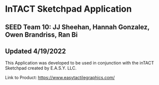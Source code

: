 # InTACT Sketchpad Application
## SEED Team 10: JJ Sheehan, Hannah Gonzalez, Owen Brandriss, Ran Bi
## Updated 4/19/2022

This Application was developed to be used in conjunction with the inTACT Sketchpad created by E.A.S.Y. LLC. 

Link to Product: https://www.easytactilegraphics.com/

